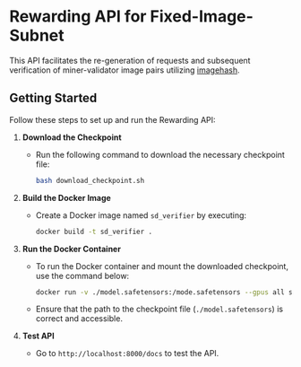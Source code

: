 # Rewarding API for Fixed-Image-Subnet

This API facilitates the re-generation of requests and subsequent verification of miner-validator image pairs utilizing [imagehash](https://github.com/coenm/ImageHash).

## Getting Started
Follow these steps to set up and run the Rewarding API:

1. **Download the Checkpoint**
   - Run the following command to download the necessary checkpoint file:
     ```bash
     bash download_checkpoint.sh
     ```

2. **Build the Docker Image**
   - Create a Docker image named `sd_verifier` by executing:
     ```bash
     docker build -t sd_verifier .
     ```

3. **Run the Docker Container**
   - To run the Docker container and mount the downloaded checkpoint, use the command below:
     ```bash
     docker run -v ./model.safetensors:/mode.safetensors --gpus all sd_verifier
     ```
   - Ensure that the path to the checkpoint file (`./model.safetensors`) is correct and accessible.

4. **Test API**
    - Go to `http://localhost:8000/docs` to test the API.